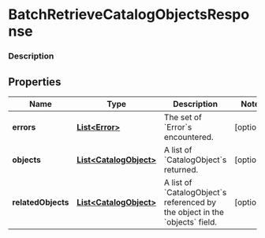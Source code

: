 
# BatchRetrieveCatalogObjectsResponse

### Description



## Properties
Name | Type | Description | Notes
------------ | ------------- | ------------- | -------------
**errors** | [**List&lt;Error&gt;**](Error.md) | The set of &#x60;Error&#x60;s encountered. |  [optional]
**objects** | [**List&lt;CatalogObject&gt;**](CatalogObject.md) | A list of &#x60;CatalogObject&#x60;s returned. |  [optional]
**relatedObjects** | [**List&lt;CatalogObject&gt;**](CatalogObject.md) | A list of &#x60;CatalogObject&#x60;s referenced by the object in the &#x60;objects&#x60; field. |  [optional]



